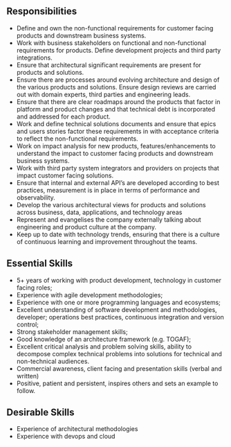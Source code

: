 ## Responsibilities 

* Define and own the non-functional requirements for customer facing products and downstream business systems. 
* Work with business stakeholders on functional and non-functional requirements for products.  Define development projects and third party integrations. 
* Ensure that architectural significant requirements are present for products and solutions. 
* Ensure there are processes around evolving architecture and design of the various products and solutions.  Ensure design reviews are carried out with domain experts, third parties and engineering leads. 
* Ensure that there are clear roadmaps around the products that factor in platform and product changes and that technical debt is incorporated and addressed for each product. 
* Work and define technical solutions documents and ensure that epics and users stories factor these requirements in with acceptance criteria to reflect the non-functional requirements. 
* Work on impact analysis for new products, features/enhancements to understand the impact to customer facing products and downstream business systems. 
* Work with third party system integrators and providers on projects that impact customer facing solutions. 
* Ensure that internal and external API’s are developed according to best practices, measurement is in place in terms of performance and observability. 
* Develop the various architectural views for products and solutions across business, data, applications, and technology areas 
* Represent and evangelises the company externally talking about engineering and product culture at the company.   
* Keep up to date with technology trends, ensuring that there is a culture of continuous learning and improvement throughout the teams. 

## Essential Skills

* 5+ years of working with product development, technology in customer facing roles; 
* Experience with agile development methodologies; 
* Experience with one or more programming languages and ecosystems; 
* Excellent understanding of software development and methodologies, developer; operations best practices, continuous integration and version control; 
* Strong stakeholder management skills; 
* Good knowledge of an architecture framework (e.g. TOGAF); 
* Excellent critical analysis and problem solving skills, ability to decompose complex technical problems into solutions for technical and non-technical audiences. 
* Commercial awareness, client facing and presentation skills (verbal and written) 
* Positive, patient and persistent, inspires others and sets an example to follow. 

## Desirable Skills

* Experience of architectural methodologies
* Experience with devops and cloud